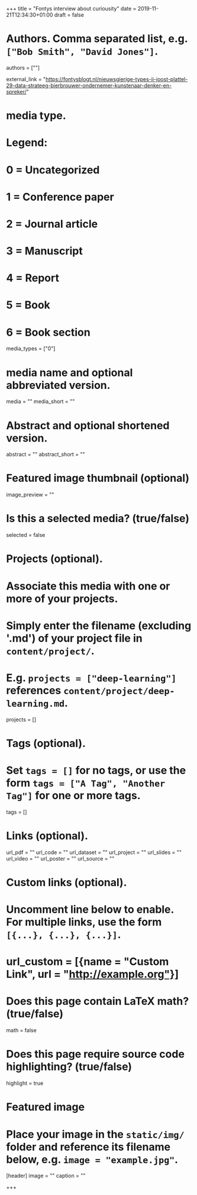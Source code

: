 +++
title = "Fontys interview about curiousity"
date = 2019-11-21T12:34:30+01:00
draft = false

# Authors. Comma separated list, e.g. `["Bob Smith", "David Jones"]`.
authors = [""]

external_link = "https://fontysblogt.nl/nieuwsgierige-types-ii-joost-plattel-29-data-strateeg-bierbrouwer-ondernemer-kunstenaar-denker-en-spreker/" 

# media type.
# Legend:
# 0 = Uncategorized
# 1 = Conference paper
# 2 = Journal article
# 3 = Manuscript
# 4 = Report
# 5 = Book
# 6 = Book section
media_types = ["0"]

# media name and optional abbreviated version.
media = ""
media_short = ""

# Abstract and optional shortened version.
abstract = ""
abstract_short = ""

# Featured image thumbnail (optional)
image_preview = ""

# Is this a selected media? (true/false)
selected = false

# Projects (optional).
#   Associate this media with one or more of your projects.
#   Simply enter the filename (excluding '.md') of your project file in `content/project/`.
#   E.g. `projects = ["deep-learning"]` references `content/project/deep-learning.md`.
projects = []

# Tags (optional).
#   Set `tags = []` for no tags, or use the form `tags = ["A Tag", "Another Tag"]` for one or more tags.
tags = []

# Links (optional).
url_pdf = ""
url_code = ""
url_dataset = ""
url_project = ""
url_slides = ""
url_video = ""
url_poster = ""
url_source = ""

# Custom links (optional).
#   Uncomment line below to enable. For multiple links, use the form `[{...}, {...}, {...}]`.
# url_custom = [{name = "Custom Link", url = "http://example.org"}]

# Does this page contain LaTeX math? (true/false)
math = false

# Does this page require source code highlighting? (true/false)
highlight = true

# Featured image
# Place your image in the `static/img/` folder and reference its filename below, e.g. `image = "example.jpg"`.
[header]
image = ""
caption = ""

+++
